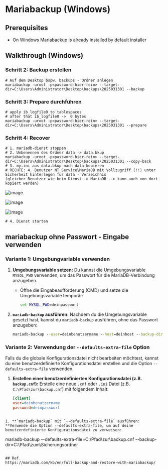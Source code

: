 # Mariabackup (Windows) 

## Prerequisites 

 * On Windows Mariabackup is already installed by default installer

## Walkthrough (Windows)

### Schritt 2: Backup erstellen 

```
# Auf dem Desktop bspw. backups - Ordner anlegen 
mariabackup -uroot -p<password-hier-rein> --target-dir=C:\Users\Administrator\Desktop\backups\2025031301 --backup
```

### Schritt 3: Prepare durchführen 

```
# apply ib_logfile0 to tablespaces 
# after that ib_logfile0 ->  0 bytes
mariabackup -uroot -p<password-hier-rein> --target-dir=C:\Users\Administrator\Desktop\backups\2025031301 --prepare 
```

### Schritt 4: Recover 

```
# 1. mariadb-dienst stoppen
# 2. Umbenennen des Ordner data -> data.bkup  
mariabackup -uroot -p<password-hier-rein> --target-dir=C:\Users\Administrator\Desktop\backups\2025031301 --copy-back
# 3. my.ini aus data.bkup nach data kopieren
# RECHTE: 4. Benutzer NT Service\MariaDB mit Vollzugriff (!!) unter Sicherheit hinterlegen für data - Verzeichnis
(gleicher Benutzer wie beim Dienst -> MariaDB --> kann auch von dort kopiert werden)
```

![image](https://github.com/user-attachments/assets/6954c268-6b18-4bb1-a270-45c42abec69b)

![image](https://github.com/user-attachments/assets/7eb4499c-a21d-4f29-b083-5b94bad4d2e8)

![image](https://github.com/user-attachments/assets/3f47f9b6-bff0-4e8b-9349-865de916e04f)

```
# 4. Dienst starten 
```

## mariabackup ohne Passwort - Eingabe verwenden 

### Variante 1: **Umgebungvariable verwenden**


1. **Umgebungsvariable setzen:**
   Du kannst die Umgebungsvariable `MYSQL_PWD` verwenden, um das Passwort für die MariaDB-Verbindung anzugeben.

   - Öffne die Eingabeaufforderung (CMD) und setze die Umgebungsvariable temporär:
     ```cmd
     set MYSQL_PWD=deinpasswort
     ```

1. **`mariadb-backup` ausführen:**
   Nachdem du die Umgebungsvariable gesetzt hast, kannst du `mariadb-backup` ausführen, ohne das Passwort anzugeben:
   ```cmd
   mariadb-backup --user=deinbenutzername --host=deinhost --backup-dir=C:\Pfad\zum\Sicherungsordner
   ```

### Variante 2: **Verwendung der `--defaults-extra-file` Option**

Falls du die globale Konfigurationsdatei nicht bearbeiten möchtest, kannst du eine benutzerdefinierte Konfigurationsdatei erstellen und die Option `--defaults-extra-file` verwenden.

1. **Erstellen einer benutzerdefinierten Konfigurationsdatei (z.B. `backup.cnf`):**
   Erstelle eine neue `.cnf` oder `.ini` Datei (z.B. `C:\Pfad\zur\backup.cnf`) mit folgendem Inhalt:
   ```ini
   [client]
   user=deinbenutzername
   password=deinpasswort
```

1. **`mariadb-backup` mit `--defaults-extra-file` ausführen: **Verwende die Option --defaults-extra-file, um auf deine benutzerdefinierte Konfigurationsdatei zu verweisen:

```
mariadb-backup --defaults-extra-file=C:\Pfad\zur\backup.cnf --backup-dir=C:\Pfad\zum\Sicherungsordner
```

## Ref. 
https://mariadb.com/kb/en/full-backup-and-restore-with-mariabackup/
